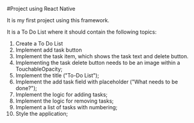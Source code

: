 #Project using React Native

It is my first project using this framework.

 It is a To Do List where it should contain the following topics:

1. Create a To Do List
2. Implement add task button
3. Implement the task item, which shows the task text and delete button.
4. Implementing the task delete button needs to be an image within a TouchableOpacity;
5. Implement the title ("To-Do List");
6. Implement the add task field with placeholder ("What needs to be done?");
7. Implement the logic for adding tasks;
8. Implement the logic for removing tasks;
9. Implement a list of tasks with numbering;
10. Style the application;

